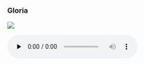 ### Gloria

![](./mass-xii-gloria.jpg)

<audio src="https://storage.googleapis.com/kyriale/djc_12_gloria_mp3_1.mp3" preload="none" controls="controls"></audio>
